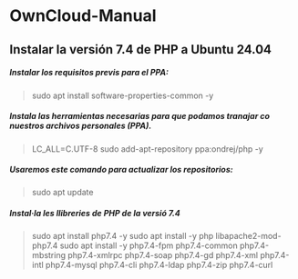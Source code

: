 # OwnCloud-Manual

## Instalar la versión 7.4 de PHP a Ubuntu 24.04

##### Instalar los requisitos previs para el PPA:
> sudo apt install software-properties-common -y

##### Instala las herramientas necesarias para que podamos tranajar co nuestros archivos personales (PPA).
> LC_ALL=C.UTF-8 sudo add-apt-repository ppa:ondrej/php -y

#####  Usaremos este comando para actualizar los repositorios:
> sudo apt update

##### Instal·la les llibreries de PHP de la versió 7.4
> sudo apt install php7.4 -y
> sudo apt install -y php libapache2-mod-php7.4
> sudo apt install -y php7.4-fpm php7.4-common php7.4-mbstring php7.4-xmlrpc php7.4-soap php7.4-gd php7.4-xml php7.4-intl php7.4-mysql php7.4-cli php7.4-ldap php7.4-zip php7.4-curl
